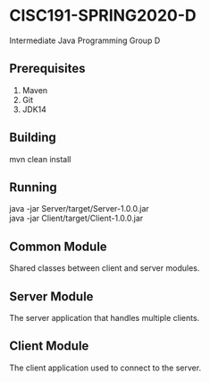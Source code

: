 # CISC191-SPRING2020-D
Intermediate Java Programming Group D
## Prerequisites
1. Maven
2. Git
3. JDK14
## Building
mvn clean install
## Running
java -jar Server/target/Server-1.0.0.jar  
java -jar Client/target/Client-1.0.0.jar
## Common Module
Shared classes between client and server modules.
## Server Module
The server application that handles multiple clients.
## Client Module
The client application used to connect to the server.
